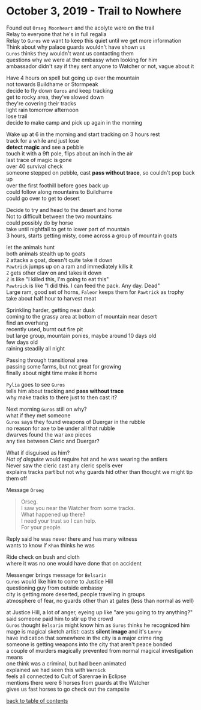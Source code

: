 # October 3, 2019 - Trail to Nowhere

Found out `Orseg Moonheart` and the acolyte were on the trail  
Relay to everyone that he's in full regalia  
Relay to `Guros` we want to keep this quiet until we get more information  
Think about why palace guards wouldn't have shown us  
`Guros` thinks they wouldn't want us contacting them  
questions why we were at the embassy when looking for him  
ambassador didn't say if they sent anyone to Watcher or not, vague about it  

Have 4 hours on spell but going up over the mountain  
not towards Buildhame or Stormpeak  
decide to fly down `Guros` and keep tracking  
get to rocky area, they've slowed down  
they're covering their tracks  
light rain tomorrow afternoon  
lose trail  
decide to make camp and pick up again in the morning  

Wake up at 6 in the morning and start tracking on 3 hours rest  
track for a while and just lose  
**detect magic** and see a pebble  
touch it with a 9ft pole, flips about an inch in the air  
last trace of magic is gone  
over 40 survival check  
someone stepped on pebble, cast **pass without trace**, so couldn't pop back up  
over the first foothill before goes back up  
could follow along mountains to Buildhame  
could go over to get to desert  

Decide to try and head to the desert and home  
Not to difficult between the two mountains  
could possibly do by horse  
take until nightfall to get to lower part of mountain  
3 hours, starts getting misty, come across a group of mountain goats  

let the animals hunt  
both animals stealth up to goats  
`Z` attacks a goat, doesn't quite take it down  
`Pawtrick` jumps up on a ram and immediately kills it  
`Z` gets other claw on and takes it down  
`Z` is like "I killed this, I'm going to eat this"  
`Pawtrick` is like "I did this. I can feed the pack. Any day. Dead"  
Large ram, good set of horns, `Faleor` keeps them for `Pawtrick` as trophy  
take about half hour to harvest meat  

Sprinkling harder, getting near dusk  
coming to the grassy area at bottom of mountain near desert  
find an overhang  
recently used, burnt out fire pit  
but large group, mountain ponies, maybe around 10 days old  
few days old  
raining steadily all night  

Passing through transitional area  
passing some farms, but not great for growing  
finally about night time make it home  

`Pylia` goes to see `Guros`  
tells him about tracking and **pass without trace**  
why make tracks to there just to then cast it?  

Next morning `Guros` still on why?  
what if they met someone  
`Guros` says they found weapons of Duergar in the rubble  
no reason for axe to be under all that rubble  
dwarves found the war axe pieces  
any ties between Cleric and Duergar?  

What if disguised as him?  
_Hat of disguise_ would require hat and he was wearing the antlers  
Never saw the cleric cast any cleric spells ever  
explains tracks part but not why guards hid other than thought we might tip them off  

Message `Orseg`  
> Orseg.  
> I saw you near the Watcher from some tracks.  
> What happened up there?  
> I need your trust so I can help.  
> For your people.  

Reply said he was never there and has many witness  
wants to know if `Khan` thinks he was  

Ride check on bush and cloth  
where it was no one would have done that on accident  

Messenger brings message for `Belsarin`  
`Guros` would like him to come to Justice Hill  
questioning guy from outside embassy  
city is getting more deserted, people traveling in groups  
atmosphere of fear, no guards other than at gates (less than normal as well)  

at Justice Hill, a lot of anger, eyeing up like "are you going to try anything?"  
said someone paid him to stir up the crowd  
`Guros` thought `Belsarin` might know him as `Guros` thinks he recognized him  
mage is magical sketch artist: casts **silent image** and it's `Lonny`  
have indication that somewhere in the city is a major crime ring  
someone is getting weapons into the city that aren't peace bonded  
a couple of murders magically prevented from normal magical investigation means  
one think was a criminal, but had been animated  
explained we had seen this with `Wernick`  
feels all connected to Cult of Sarenrae in Eclipse  
mentions there were 6 horses from guards at the Watcher  
gives us fast horses to go check out the campsite  

[back to table of contents](/sessions/README.md)  
